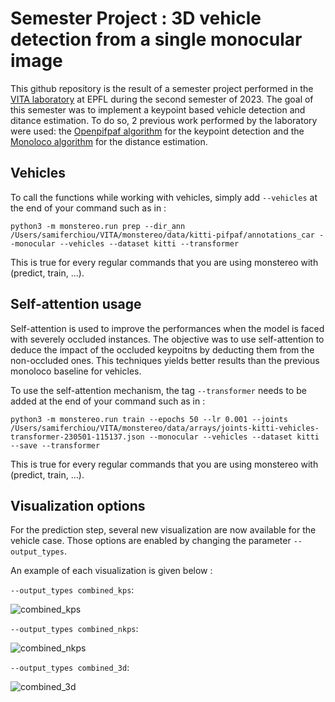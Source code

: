 # Semester Project :  3D vehicle detection from a single monocular image

This github repository is the result of a semester project performed in the [VITA laboratory](https://www.epfl.ch/labs/vita/) at EPFL during the second semester of 2023. The goal of this semester was to implement a keypoint based vehicle detection and ditance estimation. To do so, 2 previous work performed by the laboratory were used: the [Openpifpaf algorithm](https://github.com/vita-epfl/openpifpaf) for the keypoint detection and the [Monoloco algorithm](https://github.com/vita-epfl/monoloco) for the distance estimation.


## Vehicles


To call the functions while working with vehicles, simply add ```--vehicles``` at the end of your command such as in :

```python3 -m monstereo.run prep --dir_ann /Users/samiferchiou/VITA/monstereo/data/kitti-pifpaf/annotations_car --monocular --vehicles --dataset kitti --transformer```

This is true for every regular commands that you are using monstereo with (predict, train, ...).

## Self-attention usage

Self-attention is used to improve the performances when the model is faced with severely occluded instances. The objective was to use self-attention to deduce the impact of the occluded keypoitns by deducting them from the non-occluded ones. This techniques yields better results than the previous monoloco baseline for vehicles.

To use the self-attention mechanism, the tag ```--transformer``` needs to be added at the end of your command such as in :

```python3 -m monstereo.run train --epochs 50 --lr 0.001 --joints /Users/samiferchiou/VITA/monstereo/data/arrays/joints-kitti-vehicles-transformer-230501-115137.json --monocular --vehicles --dataset kitti --save --transformer```


This is true for every regular commands that you are using monstereo with (predict, train, ...).


## Visualization options

For the prediction step, several new visualization are now available for the vehicle case. Those options are enabled by changing the parameter ```--output_types```.

An example of each visualization is given below :



```--output_types combined_kps```:

![combined_kps](docs/test_visu_vehicles/000025.png.combined_kps.png)


```--output_types combined_nkps```:

![combined_nkps](docs/test_visu_vehicles/000025.png.combined_nkps.png)

```--output_types combined_3d```:

![combined_3d](docs/test_visu_vehicles/000025.png.combined_3d.png)
